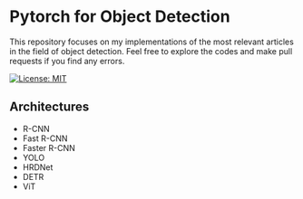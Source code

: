 # Pytorch for Object Detection

This repository focuses on my implementations of the most relevant articles in the field of object detection. Feel free to explore the codes and make pull requests if you find any errors.


[![License: MIT](https://img.shields.io/badge/License-MIT-yellow.svg)](https://opensource.org/licenses/MIT)

## Architectures

- R-CNN
- Fast R-CNN
- Faster R-CNN
- YOLO
- HRDNet
- DETR
- ViT

